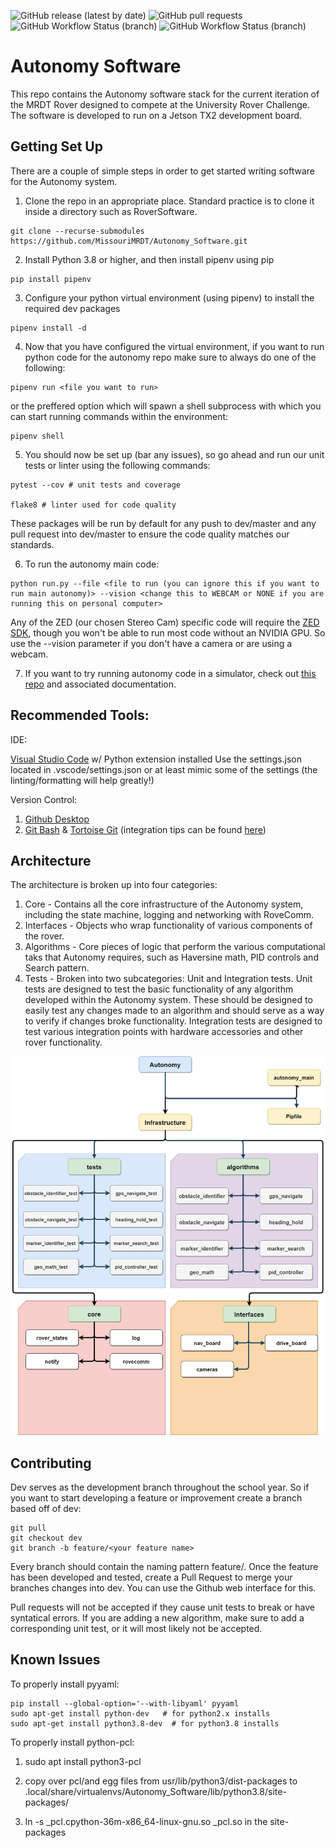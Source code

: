 ![GitHub release (latest by date)](https://img.shields.io/github/v/release/MissouriMRDT/Autonomy_Software?style=flat-square)
![GitHub pull requests](https://img.shields.io/github/issues-pr/MissouriMRDT/Autonomy_Software?style=flat-square)
![GitHub Workflow Status (branch)](https://img.shields.io/github/workflow/status/MissouriMRDT/Autonomy_Software/Autonomy%20Flake8%20Linter/dev?label=flake8%20linter&style=flat-square)
![GitHub Workflow Status (branch)](https://img.shields.io/github/workflow/status/MissouriMRDT/Autonomy_Software/Autonomy%20Unit%20Tests/dev?label=unit%20tests&style=flat-square)

# Autonomy Software

This repo contains the Autonomy software stack for the current iteration of the MRDT Rover designed to compete at the University Rover Challenge. The software is developed to run on a Jetson TX2 development board.

## Getting Set Up

There are a couple of simple steps in order to get started writing software for the Autonomy system.

1. Clone the repo in an appropriate place. Standard practice is to clone it inside a directory such as RoverSoftware.

```
git clone --recurse-submodules https://github.com/MissouriMRDT/Autonomy_Software.git
```

2. Install Python 3.8 or higher, and then install pipenv using pip

```
pip install pipenv
```

3. Configure your python virtual environment (using pipenv) to install the required dev packages

```
pipenv install -d
```

4. Now that you have configured the virtual environment, if you want to run python code for the autonomy repo make sure to always do one of the following:

```
pipenv run <file you want to run>
```

or the preffered option which will spawn a shell subprocess with which you can start running commands within the environment:

```
pipenv shell
```

5. You should now be set up (bar any issues), so go ahead and run our unit tests or linter using the following commands:

```
pytest --cov # unit tests and coverage

flake8 # linter used for code quality
```

These packages will be run by default for any push to dev/master and any pull request into dev/master to ensure the code quality matches our standards.

6. To run the autonomy main code:

```
python run.py --file <file to run (you can ignore this if you want to run main autonomy)> --vision <change this to WEBCAM or NONE if you are running this on personal computer>
```

Any of the ZED (our chosen Stereo Cam) specific code will require the [ZED SDK](https://www.stereolabs.com/developers/release/), though you won't be able to run most code without an NVIDIA GPU. So use the --vision parameter if you don't have a camera or are using a webcam.

7. If you want to try running autonomy code in a simulator, check out [this repo](https://github.com/MissouriMRDT/Autonomy_Simulator) and associated documentation.

## Recommended Tools:

IDE:

[Visual Studio Code](https://code.visualstudio.com/) w/ Python extension installed
Use the settings.json located in .vscode/settings.json or at least mimic some of the settings (the linting/formatting will help greatly!)

Version Control:

1. [Github Desktop](https://desktop.github.com/)
2. [Git Bash](https://git-scm.com/downloads) & [Tortoise Git](https://tortoisegit.org/) (integration tips can be found [here](https://medium.com/@adriangodong/windows-git-bash-tortoisegit-1a866fbde27e))

## Architecture

The architecture is broken up into four categories:

1. Core - Contains all the core infrastructure of the Autonomy system, including the state machine, logging and networking with RoveComm.
2. Interfaces - Objects who wrap functionality of various components of the rover.
3. Algorithms - Core pieces of logic that perform the various computational taks that Autonomy requires, such as Haversine math, PID controls and Search pattern.
4. Tests - Broken into two subcategories: Unit and Integration tests. Unit tests are designed to test the basic functionality of any algorithm developed within the Autonomy system. These should be designed to easily test any changes made to an algorithm and should serve as a way to verify if changes broke functionality. Integration tests are designed to test various integration points with hardware accessories and other rover functionality.

![Architecture Diagram](docs/architecture.png)

## Contributing

Dev serves as the development branch throughout the school year. So if you want to start developing a feature or improvement create a branch based off of dev:

```
git pull
git checkout dev
git branch -b feature/<your feature name>
```

Every branch should contain the naming pattern feature/<feature name>. Once the feature has been developed and tested, create a Pull Request to merge your branches changes into dev. You can use the Github web interface for this.

Pull requests will not be accepted if they cause unit tests to break or have syntatical errors. If you are adding a new algorithm, make sure to add a corresponding unit test, or it will most likely not be accepted.

## Known Issues

To properly install pyyaml:

```
pip install --global-option='--with-libyaml' pyyaml
sudo apt-get install python-dev   # for python2.x installs
sudo apt-get install python3.8-dev  # for python3.8 installs
```

To properly install python-pcl:
1. sudo apt install python3-pcl

2. copy over pcl/and egg files from usr/lib/python3/dist-packages to .local/share/virtualenvs/Autonomy_Software/lib/python3.8/site-packages/

3. ln -s _pcl.cpython-36m-x86_64-linux-gnu.so _pcl.so in the site-packages
